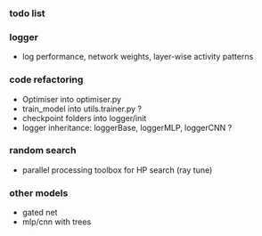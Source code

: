### todo list 

### logger 
- log performance, network weights, layer-wise activity patterns

### code refactoring
- Optimiser into optimiser.py
- train_model into utils.trainer.py ?
- checkpoint folders into logger/init
- logger inheritance: loggerBase, loggerMLP, loggerCNN ?

### random search
- parallel processing toolbox for HP search (ray tune)


### other models 
- gated net 
- mlp/cnn with trees 